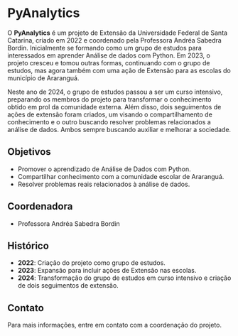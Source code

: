 # PyAnalytics

O **PyAnalytics** é um projeto de Extensão da Universidade Federal de Santa Catarina, criado em 2022 e coordenado pela Professora Andréa Sabedra Bordin. Inicialmente se formando como um grupo de estudos para interessados em aprender Análise de dados com Python. Em 2023, o projeto cresceu e tomou outras formas, continuando com o grupo de estudos, mas agora também com uma ação de Extensão para as escolas do município de Araranguá.

Neste ano de 2024, o grupo de estudos passou a ser um curso intensivo, preparando os membros do projeto para transformar o conhecimento obtido em prol da comunidade externa. Além disso, dois seguimentos de ações de extensão foram criados, um visando o compartilhamento de conhecimento e o outro buscando resolver problemas relacionados a análise de dados. Ambos sempre buscando auxiliar e melhorar a sociedade.

## Objetivos

- Promover o aprendizado de Análise de Dados com Python.
- Compartilhar conhecimento com a comunidade escolar de Araranguá.
- Resolver problemas reais relacionados à análise de dados.

## Coordenadora

- Professora Andréa Sabedra Bordin

## Histórico

- **2022**: Criação do projeto como grupo de estudos.
- **2023**: Expansão para incluir ações de Extensão nas escolas.
- **2024**: Transformação do grupo de estudos em curso intensivo e criação de dois seguimentos de extensão.

## Contato

Para mais informações, entre em contato com a coordenação do projeto.
